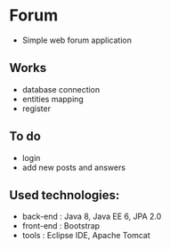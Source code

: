 # Forum
 * Simple web forum application
## Works
 * database connection
 * entities mapping
 * register
## To do
 * login
 * add new posts and answers
## Used technologies:
 * back-end : Java 8, Java EE 6, JPA 2.0
 * front-end : Bootstrap
 * tools : Eclipse IDE, Apache Tomcat
